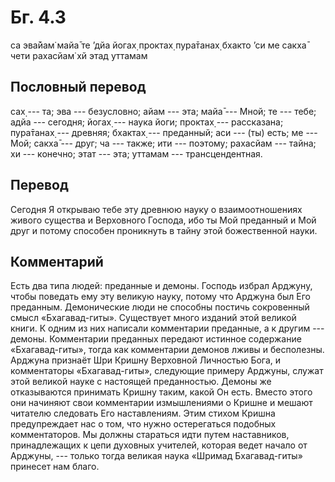 # Бг. 4.3
са эва̄йам̇ майа̄ те ’дйа
йогах̣ проктах̣ пура̄танах̣
бхакто ’си ме сакха̄ чети
рахасйам̇ хй этад уттамам
## Пословный перевод

сах̣ --- та; эва --- безусловно; айам --- эта; майа̄ --- Мной; те ---
тебе; адйа --- сегодня; йогах̣ --- наука йоги; проктах̣ --- рассказана;
пура̄танах̣ --- древняя; бхактах̣ --- преданный; аси --- (ты) есть; ме ---
Мой; сакха̄ --- друг; ча --- также; ити --- поэтому; рахасйам --- тайна;
хи --- конечно; этат --- эта; уттамам --- трансцендентная.

## Перевод

Сегодня Я открываю тебе эту древнюю науку о взаимоотношениях живого
существа и Верховного Господа, ибо ты Мой преданный и Мой друг и потому
способен проникнуть в тайну этой божественной науки.

## Комментарий

Есть два типа людей: преданные и демоны. Господь избрал Арджуну, чтобы
поведать ему эту великую науку, потому что Арджуна был Его преданным.
Демонические люди не способны постичь сокровенный смысл «Бхагавад-гиты».
Существует много изданий этой великой книги. К одним из них написали
комментарии преданные, а к другим --- демоны. Комментарии преданных
передают истинное содержание «Бхагавад-гиты», тогда как комментарии
демонов лживы и бесполезны. Арджуна признаёт Шри Кришну Верховной
Личностью Бога, и комментаторы «Бхагавад-гиты», следующие примеру
Арджуны, служат этой великой науке с настоящей преданностью. Демоны же
отказываются принимать Кришну таким, какой Он есть. Вместо этого они
начиняют свои комментарии измышлениями о Кришне и мешают читателю
следовать Его наставлениям. Этим стихом Кришна предупреждает нас о том,
что нужно остерегаться подобных комментаторов. Мы должны стараться идти
путем наставников, принадлежащих к цепи духовных учителей, которая ведет
начало от Арджуны, --- только тогда великая наука «Шримад Бхагавад-гиты»
принесет нам благо.
